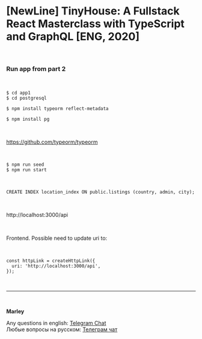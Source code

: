 # [NewLine] TinyHouse: A Fullstack React Masterclass with TypeScript and GraphQL [ENG, 2020]

<br/>

### Run app from part 2

<br/>

    $ cd app1
    $ cd postgresql

    $ npm install typeorm reflect-metadata

    $ npm install pg

<br/>

https://github.com/typeorm/typeorm

<br/>

```
$ npm run seed
$ npm run start
```

<br/>

```
CREATE INDEX location_index ON public.listings (country, admin, city);
```

<br/>

http://localhost:3000/api

<br/>

Frontend. Possible need to update uri to:

<br/>

```
const httpLink = createHttpLink({
  uri: 'http://localhost:3000/api',
});
```

<br/>

---

<br/>

**Marley**

Any questions in english: <a href="https://jsdev.org/chat/">Telegram Chat</a>  
Любые вопросы на русском: <a href="https://jsdev.ru/chat/">Телеграм чат</a>
